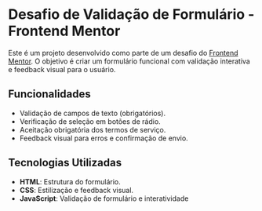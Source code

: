 # Desafio de Validação de Formulário - Frontend Mentor

Este é um projeto desenvolvido como parte de um desafio do [Frontend Mentor](https://www.frontendmentor.io/). 
O objetivo é criar um formulário funcional com validação interativa e feedback visual para o usuário.

## Funcionalidades
- Validação de campos de texto (obrigatórios).
- Verificação de seleção em botões de rádio.
- Aceitação obrigatória dos termos de serviço.
- Feedback visual para erros e confirmação de envio.

## Tecnologias Utilizadas
- **HTML**: Estrutura do formulário.
- **CSS**: Estilização e feedback visual.
- **JavaScript**: Validação de formulário e interatividade

 




